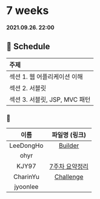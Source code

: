 # 7 weeks 
**2021.09.26. 22:00**

## :calendar: Schedule
|주제|
|:--|
|섹션 1. 웹 어플리케이션 이해|
|섹션 2. 서블릿|
|섹션 3. 서블릿, JSP, MVC 패턴|

### :speech_balloon:
|이름|파일명 (링크)|
|:--:|:--:|
|LeeDongHo|[Builder](https://adjoining-tarragon-87a.notion.site/Builder-9889bcc51bc24acdbf2473157fc2127f)|
|ohyr||
|KJY97|[7주차 요약정리](스터디_7주차(2021.09.26).pdf)|
|CharinYu|[Challenge](chaerin_210926_spring_week_7.pdf)|
|jyoonlee||

